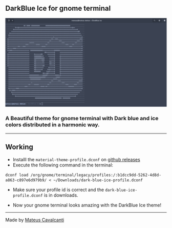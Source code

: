 ## DarkBlue Ice for gnome terminal
![image1](images/example.png)

### A Beautiful theme for gnome terminal with Dark blue and ice colors distributed in a harmonic way.

---

## Working

* Installl the `material-theme-profile.dconf` on [github releases](https://github.com/Dedsd/DarkBlue-Ice-for-gnome-terminal/releases)
* Execute the following command in the terminal:
```
dconf load /org/gnome/terminal/legacy/profiles:/:b1dcc9dd-5262-4d8d-a863-c897e6d979b9/ < ~/Downloads/dark-blue-ice-profile.dconf
```

* Make sure your profile id is correct and the `dark-blue-ice-profile.dconf` is in downloads.

* Now your gnome terminal looks amazing with the DarkBlue Ice theme!

---

Made by [Mateus Cavalcanti](https://github.com/Mateus-Cavalcanti)
